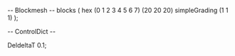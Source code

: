 -- Blockmesh -- 
blocks
(
    hex (0 1 2 3 4 5 6 7) (20 20 20) simpleGrading (1 1 1)
);

-- ControlDict -- 

DeldeltaT          0.1;
